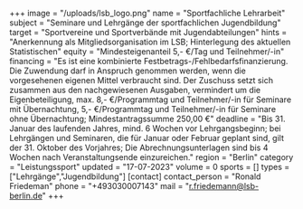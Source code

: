 +++
image = "/uploads/lsb_logo.png"
name = "Sportfachliche Lehrarbeit"
subject = "Seminare und Lehrgänge der sportfachlichen Jugendbildung"
target = "Sportvereine und Sportverbände mit Jugendabteilungen"
hints = "Anerkennung als Mitgliedsorganisation im LSB; Hinterlegung des aktuellen Statistischen"
equity = "Mindesteigenanteil 5,- €/Tag und Teilnehmer/-in"
financing = "Es ist eine kombinierte Festbetrags-/Fehlbedarfsfinanzierung. Die Zuwendung darf in Anspruch genommen werden, wenn die vorgesehenen eigenen Mittel verbraucht sind. Der Zuschuss setzt sich zusammen aus den nachgewiesenen Ausgaben, vermindert um die Eigenbeteiligung, max. 8,- €/Programmtag und Teilnehmer/-in für Seminare mit Übernachtung, 5,- €/Programmtag und Teilnehmer/-in für Seminare ohne Übernachtung; Mindestantragssumme 250,00 €"
deadline = "Bis 31. Januar des laufenden Jahres, mind. 6 Wochen vor Lehrgangsbeginn; bei Lehrgängen und Seminaren, die für Januar oder Februar geplant sind, gilt der 31. Oktober des Vorjahres; Die Abrechnungsunterlagen sind bis 4 Wochen nach Veranstaltungsende einzureichen."
region = "Berlin"
category = "Leistungssport"
updated = "17-07-2023"
volume = 0
sports = []
types = ["Lehrgänge","Jugendbildung"]
[contact]
contact_person = "Ronald Friedeman"
phone = "+493030007143"
mail = "r.friedemann@lsb-berlin.de"
+++